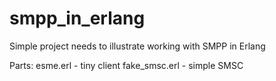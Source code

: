 # smpp_in_erlang
Simple project needs to illustrate working with SMPP in Erlang

Parts:
  esme.erl - tiny client
  fake_smsc.erl - simple SMSC
